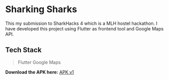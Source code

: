 # Sharking Sharks

This my submission to SharkHacks 4 which is a MLH hostel hackathon.
I have developed this project using Flutter as frontend tool and Google Maps API.

## Tech Stack

> Flutter
> Google Maps

**Download the APK here:**
[APK v1](https://drive.google.com/file/d/123wv-lZVy5_zgQbJboFoTyeFGsDlKo1q/view?usp=sharing)
